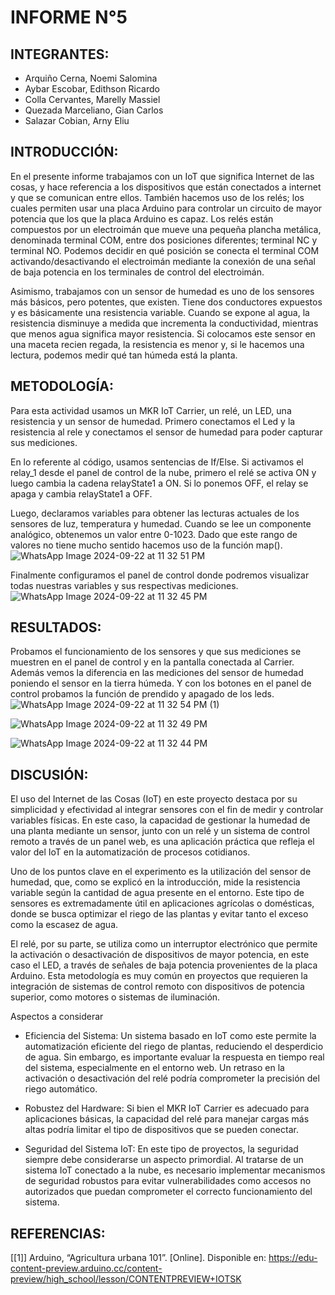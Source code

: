 # INFORME N°5 

## INTEGRANTES: 
- Arquiño Cerna, Noemi Salomina
- Aybar Escobar, Edithson Ricardo
- Colla Cervantes, Marelly Massiel
- Quezada Marceliano, Gian Carlos
- Salazar Cobian, Arny Eliu

## INTRODUCCIÓN: 
En el presente informe trabajamos con un IoT que significa Internet de las cosas, y hace referencia a los dispositivos que están conectados a internet y que se comunican entre ellos. También hacemos uso de los relés; los cuales permiten usar una placa Arduino para controlar un circuito de mayor potencia que los que la placa Arduino es capaz. Los relés están compuestos por un electroimán que mueve una pequeña plancha metálica, denominada terminal COM, entre dos posiciones diferentes; terminal NC y terminal NO. Podemos decidir en qué posición se conecta el terminal COM activando/desactivando el electroimán mediante la conexión de una señal de baja potencia en los terminales de control del electroimán.

Asimismo, trabajamos con un sensor de humedad es uno de los sensores más básicos, pero potentes, que existen. Tiene dos conductores expuestos y es básicamente una resistencia variable. Cuando se expone al agua, la resistencia disminuye a medida que incrementa la conductividad, mientras que menos agua significa mayor resistencia. Si colocamos este sensor en una maceta recien regada, la resistencia es menor y, si le hacemos una lectura, podemos medir qué tan húmeda está la planta.

## METODOLOGÍA:
Para esta actividad usamos un MKR IoT Carrier, un relé, un LED, una resistencia y un sensor de humedad. Primero conectamos el Led y la resistencia al rele y conectamos el sensor de humedad para poder capturar sus mediciones.

En lo referente al código, usamos sentencias de If/Else. Si activamos el relay_1 desde el panel de control de la nube, primero el relé se activa ON y luego cambia la cadena relayState1 a ON. Si lo ponemos OFF, el relay se apaga y cambia relayState1 a OFF. 

Luego, declaramos variables para obtener las lecturas actuales de los sensores de luz, temperatura y humedad. Cuando se lee un componente analógico, obtenemos un valor entre 0-1023. Dado que este rango de valores no tiene mucho sentido hacemos uso de la función map().
![WhatsApp Image 2024-09-22 at 11 32 51 PM](https://github.com/user-attachments/assets/e0cf9715-97fe-498e-89e5-91aa1675360d)

Finalmente configuramos el panel de control donde podremos visualizar todas nuestras variables y sus respectivas mediciones.
![WhatsApp Image 2024-09-22 at 11 32 45 PM](https://github.com/user-attachments/assets/aa0ce533-7128-457e-8bd6-50fc6b796c0e)


## RESULTADOS:
Probamos el funcionamiento de los sensores y que sus mediciones se muestren en el panel de control y en la pantalla conectada al Carrier. Además vemos la diferencia en las mediciones del sensor de humedad poniendo el sensor en la tierra húmeda. Y con los botones en el panel de control probamos la función de prendido y apagado de los leds.
![WhatsApp Image 2024-09-22 at 11 32 54 PM (1)](https://github.com/user-attachments/assets/b931383c-4232-44bd-bef8-9066c4758fec)

![WhatsApp Image 2024-09-22 at 11 32 49 PM](https://github.com/user-attachments/assets/96f99bcc-4085-4114-922d-27200516386f)

![WhatsApp Image 2024-09-22 at 11 32 44 PM](https://github.com/user-attachments/assets/d26a73e2-dc2e-446d-a801-271addcad7d3)

## DISCUSIÓN:

El uso del Internet de las Cosas (IoT) en este proyecto destaca por su simplicidad y efectividad al integrar sensores con el fin de medir y controlar variables físicas. En este caso, la capacidad de gestionar la humedad de una planta mediante un sensor, junto con un relé y un sistema de control remoto a través de un panel web, es una aplicación práctica que refleja el valor del IoT en la automatización de procesos cotidianos.

Uno de los puntos clave en el experimento es la utilización del sensor de humedad, que, como se explicó en la introducción, mide la resistencia variable según la cantidad de agua presente en el entorno. Este tipo de sensores es extremadamente útil en aplicaciones agrícolas o domésticas, donde se busca optimizar el riego de las plantas y evitar tanto el exceso como la escasez de agua.

El relé, por su parte, se utiliza como un interruptor electrónico que permite la activación o desactivación de dispositivos de mayor potencia, en este caso el LED, a través de señales de baja potencia provenientes de la placa Arduino. Esta metodología es muy común en proyectos que requieren la integración de sistemas de control remoto con dispositivos de potencia superior, como motores o sistemas de iluminación.

Aspectos a considerar

- Eficiencia del Sistema: Un sistema basado en IoT como este permite la automatización eficiente del riego de plantas, reduciendo el desperdicio de agua. Sin embargo, es importante evaluar la respuesta en tiempo real del sistema, especialmente en el entorno web. Un retraso en la activación o desactivación del relé podría comprometer la precisión del riego automático.

- Robustez del Hardware: Si bien el MKR IoT Carrier es adecuado para aplicaciones básicas, la capacidad del relé para manejar cargas más altas podría limitar el tipo de dispositivos que se pueden conectar.

- Seguridad del Sistema IoT: En este tipo de proyectos, la seguridad siempre debe considerarse un aspecto primordial. Al tratarse de un sistema IoT conectado a la nube, es necesario implementar mecanismos de seguridad robustos para evitar vulnerabilidades como accesos no autorizados que puedan comprometer el correcto funcionamiento del sistema.

## REFERENCIAS:
[[1]] Arduino, “Agricultura urbana 101”. [Online]. Disponible en: https://edu-content-preview.arduino.cc/content-preview/high_school/lesson/CONTENTPREVIEW+IOTSK
